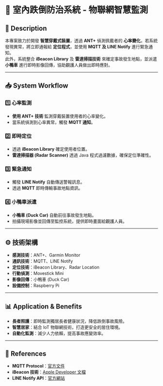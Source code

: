 # 🏥 室內跌倒防治系統 - 物聯網智慧監測

## 📌 Description
本專案致力於開發 **智慧穿戴式裝置**，透過 **ANT+** 偵測佩戴者的 **心率變化**，若系統發現異常，將立即通報給 **定位程式**，並使用 **MQTT 及 LINE Notify** 進行緊急通知。  
此外，系統整合 **iBeacon Library** 及 **雷達掃描技術** 來確定事故發生地點，並派遣 **小鴨車** 進行即時影像回傳，協助觀護人員做出即時應對。

---

## 📥 System Workflow
### 1️⃣ **心率監測**
- **使用 ANT+ 技術** 監測穿戴裝置使用者的心率變化。
- 當系統偵測到心率異常，觸發 **MQTT 通知**。

### 2️⃣ **即時定位**
- 透過 **iBeacon Library** 確定使用者位置。
- **雷達掃描器 (Radar Scanner)** 透過 Java 程式過濾數據，確保定位準確性。

### 3️⃣ **緊急通知**
- 觸發 **LINE Notify** 自動傳送警報訊息。
- 透過 **MQTT** 即時傳輸事故地點資訊。

### 4️⃣ **小鴨車派遣**
- **小鴨車 (Duck Car)** 自動前往事故發生地點。
- 拍攝現場影像並回傳至監控系統，提供即時畫面給觀護人員。

---

## ⚙️ 技術架構
- **感測技術**：ANT+、Garmin Monitor
- **通訊技術**：MQTT、LINE Notify
- **定位技術**：iBeacon Library、Radar Location
- **行動偵測**：Movestick Mini
- **影像回傳**：小鴨車 (Duck Car)
- **設備控制**：Raspberry Pi

---

## 📊 Application & Benefits
- **長者照護**：即時監測獨居長者健康狀況，降低跌倒事故風險。
- **智慧居家**：結合 IoT 物聯網技術，打造更安全的居住環境。
- **自動化監測**：減少人力依賴，提高事故應變效率。

---

## 📎 References
- **MQTT Protocol**：[官方文件](https://mqtt.org/)
- **iBeacon 技術**：[Apple Developer 文檔](https://developer.apple.com/ibeacon/)
- **LINE Notify API**：[官方網站](https://notify-bot.line.me/en/)


